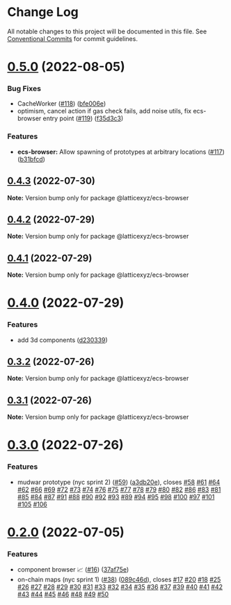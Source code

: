 # Change Log

All notable changes to this project will be documented in this file.
See [Conventional Commits](https://conventionalcommits.org) for commit guidelines.

# [0.5.0](https://github.com/latticexyz/mud/compare/v0.4.3...v0.5.0) (2022-08-05)

### Bug Fixes

- CacheWorker ([#118](https://github.com/latticexyz/mud/issues/118)) ([bfe006e](https://github.com/latticexyz/mud/commit/bfe006e6adf064982a14d5dc1541d39b1b6016e2))
- optimism, cancel action if gas check fails, add noise utils, fix ecs-browser entry point ([#119](https://github.com/latticexyz/mud/issues/119)) ([f35d3c3](https://github.com/latticexyz/mud/commit/f35d3c3cc7fc9385a215dfda6762a2a825c9fd6d))

### Features

- **ecs-browser:** Allow spawning of prototypes at arbitrary locations ([#117](https://github.com/latticexyz/mud/issues/117)) ([b31bfcd](https://github.com/latticexyz/mud/commit/b31bfcdd800214908e669b021e4865a68efee795))

## [0.4.3](https://github.com/latticexyz/mud/compare/v0.4.2...v0.4.3) (2022-07-30)

**Note:** Version bump only for package @latticexyz/ecs-browser

## [0.4.2](https://github.com/latticexyz/mud/compare/v0.4.1...v0.4.2) (2022-07-29)

**Note:** Version bump only for package @latticexyz/ecs-browser

## [0.4.1](https://github.com/latticexyz/mud/compare/v0.4.0...v0.4.1) (2022-07-29)

**Note:** Version bump only for package @latticexyz/ecs-browser

# [0.4.0](https://github.com/latticexyz/mud/compare/v0.3.2...v0.4.0) (2022-07-29)

### Features

- add 3d components ([d230339](https://github.com/latticexyz/mud/commit/d230339bdf3fbfaf4596de759a25fb616a7ab572))

## [0.3.2](https://github.com/latticexyz/mud/compare/v0.3.1...v0.3.2) (2022-07-26)

**Note:** Version bump only for package @latticexyz/ecs-browser

## [0.3.1](https://github.com/latticexyz/mud/compare/v0.3.0...v0.3.1) (2022-07-26)

**Note:** Version bump only for package @latticexyz/ecs-browser

# [0.3.0](https://github.com/latticexyz/mud/compare/v0.2.0...v0.3.0) (2022-07-26)

### Features

- mudwar prototype (nyc sprint 2) ([#59](https://github.com/latticexyz/mud/issues/59)) ([a3db20e](https://github.com/latticexyz/mud/commit/a3db20e14c641b8b456775ee191eca6f016d47f5)), closes [#58](https://github.com/latticexyz/mud/issues/58) [#61](https://github.com/latticexyz/mud/issues/61) [#64](https://github.com/latticexyz/mud/issues/64) [#62](https://github.com/latticexyz/mud/issues/62) [#66](https://github.com/latticexyz/mud/issues/66) [#69](https://github.com/latticexyz/mud/issues/69) [#72](https://github.com/latticexyz/mud/issues/72) [#73](https://github.com/latticexyz/mud/issues/73) [#74](https://github.com/latticexyz/mud/issues/74) [#76](https://github.com/latticexyz/mud/issues/76) [#75](https://github.com/latticexyz/mud/issues/75) [#77](https://github.com/latticexyz/mud/issues/77) [#78](https://github.com/latticexyz/mud/issues/78) [#79](https://github.com/latticexyz/mud/issues/79) [#80](https://github.com/latticexyz/mud/issues/80) [#82](https://github.com/latticexyz/mud/issues/82) [#86](https://github.com/latticexyz/mud/issues/86) [#83](https://github.com/latticexyz/mud/issues/83) [#81](https://github.com/latticexyz/mud/issues/81) [#85](https://github.com/latticexyz/mud/issues/85) [#84](https://github.com/latticexyz/mud/issues/84) [#87](https://github.com/latticexyz/mud/issues/87) [#91](https://github.com/latticexyz/mud/issues/91) [#88](https://github.com/latticexyz/mud/issues/88) [#90](https://github.com/latticexyz/mud/issues/90) [#92](https://github.com/latticexyz/mud/issues/92) [#93](https://github.com/latticexyz/mud/issues/93) [#89](https://github.com/latticexyz/mud/issues/89) [#94](https://github.com/latticexyz/mud/issues/94) [#95](https://github.com/latticexyz/mud/issues/95) [#98](https://github.com/latticexyz/mud/issues/98) [#100](https://github.com/latticexyz/mud/issues/100) [#97](https://github.com/latticexyz/mud/issues/97) [#101](https://github.com/latticexyz/mud/issues/101) [#105](https://github.com/latticexyz/mud/issues/105) [#106](https://github.com/latticexyz/mud/issues/106)

# [0.2.0](https://github.com/latticexyz/mud/compare/v0.1.8...v0.2.0) (2022-07-05)

### Features

- component browser 📈 ([#16](https://github.com/latticexyz/mud/issues/16)) ([37af75e](https://github.com/latticexyz/mud/commit/37af75ecb11266e5877d04cb3224698605b87646))
- on-chain maps (nyc sprint 1) ([#38](https://github.com/latticexyz/mud/issues/38)) ([089c46d](https://github.com/latticexyz/mud/commit/089c46d7c0e112d1670e3bcd01a35f08ee21d593)), closes [#17](https://github.com/latticexyz/mud/issues/17) [#20](https://github.com/latticexyz/mud/issues/20) [#18](https://github.com/latticexyz/mud/issues/18) [#25](https://github.com/latticexyz/mud/issues/25) [#26](https://github.com/latticexyz/mud/issues/26) [#27](https://github.com/latticexyz/mud/issues/27) [#28](https://github.com/latticexyz/mud/issues/28) [#29](https://github.com/latticexyz/mud/issues/29) [#30](https://github.com/latticexyz/mud/issues/30) [#31](https://github.com/latticexyz/mud/issues/31) [#33](https://github.com/latticexyz/mud/issues/33) [#32](https://github.com/latticexyz/mud/issues/32) [#34](https://github.com/latticexyz/mud/issues/34) [#35](https://github.com/latticexyz/mud/issues/35) [#36](https://github.com/latticexyz/mud/issues/36) [#37](https://github.com/latticexyz/mud/issues/37) [#39](https://github.com/latticexyz/mud/issues/39) [#40](https://github.com/latticexyz/mud/issues/40) [#41](https://github.com/latticexyz/mud/issues/41) [#42](https://github.com/latticexyz/mud/issues/42) [#43](https://github.com/latticexyz/mud/issues/43) [#44](https://github.com/latticexyz/mud/issues/44) [#45](https://github.com/latticexyz/mud/issues/45) [#46](https://github.com/latticexyz/mud/issues/46) [#48](https://github.com/latticexyz/mud/issues/48) [#49](https://github.com/latticexyz/mud/issues/49) [#50](https://github.com/latticexyz/mud/issues/50)
